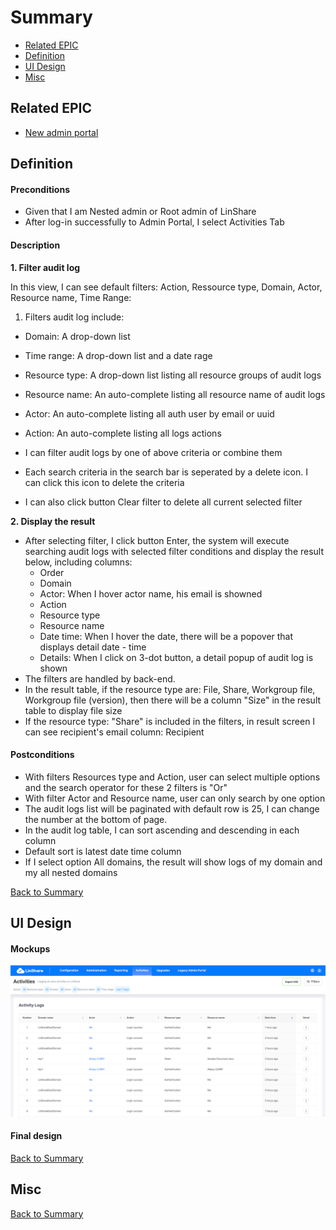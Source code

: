 # Summary

* [Related EPIC](#related-epic)
* [Definition](#definition)
* [UI Design](#ui-design)
* [Misc](#misc)

## Related EPIC

* [New admin portal](./README.md)

## Definition

#### Preconditions

- Given that I am Nested admin or Root admin of LinShare
- After log-in successfully to  Admin Portal, I select Activities Tab

#### Description

**1. Filter audit log**

In this view, I can see default filters: Action, Ressource type, Domain, Actor, Resource name, Time Range:

1. Filters audit log include:
- Domain: A drop-down list
- Time range: A drop-down list and a date rage
- Resource type: A drop-down list listing all resource groups of audit logs
- Resource name: An auto-complete listing all resource name of audit logs
- Actor: An auto-complete listing all auth user by email or uuid
- Action: An auto-complete listing all logs actions

- I can filter audit logs by one of above criteria or combine them
- Each search criteria in the search bar is seperated by a delete icon. I can click this icon to delete the criteria
- I can also click button Clear filter to delete all current selected filter

**2. Display the result**

- After selecting filter, I click button Enter, the system will execute searching audit logs with selected filter conditions and display the result below, including columns:
    - Order
    - Domain
    - Actor: When I hover actor name, his email is showned 
    - Action
    - Resource type
    - Resource name
    - Date time: When I hover the date, there will be a popover that displays detail date - time
    - Details: When I click on 3-dot button, a detail popup of audit log is shown
- The filters are handled by back-end.
- In the result table, if the resource type are: File, Share, Workgroup file, Workgroup file (version), then there will be a column "Size" in the result table to display file size 
- If the resource type: "Share" is included in the filters, in result screen I can see recipient's email column: Recipient 

#### Postconditions

- With filters Resources type and Action, user can select multiple options and the search operator for these 2 filters is "Or"
- With filter Actor and Resource name, user can only search by one option
- The audit logs list will be paginated with default row is 25, I can change the number at the bottom of page.
- In the audit log table, I can sort ascending and descending in each column
- Default sort is latest date time column
- If I select option All domains, the result will show logs of my domain and my all nested domains

[Back to Summary](#summary)

## UI Design

#### Mockups

![story495](./mockups/495.1.png)

#### Final design

[Back to Summary](#summary)
## Misc

[Back to Summary](#summary)
